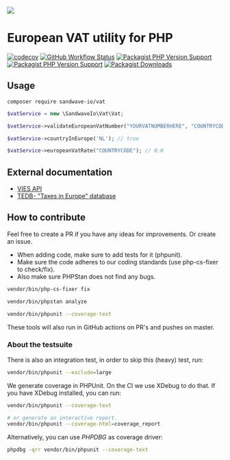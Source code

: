 [![](https://user-images.githubusercontent.com/60096509/91668964-54ecd500-eb11-11ea-9c35-e8f0b20b277a.png)](https://sandwave.io)

# European VAT utility for PHP

[![codecov](https://codecov.io/gh/sandwave-io/vat-php/branch/main/graph/badge.svg?token=Z9OOFA247I)](https://codecov.io/gh/sandwave-io/vat-php)
[![GitHub Workflow Status](https://img.shields.io/github/workflow/status/sandwave-io/vat-php/CI)](https://packagist.org/packages/sandwave-io/vat)
[![Packagist PHP Version Support](https://img.shields.io/packagist/php-v/sandwave-io/vat)](https://packagist.org/packages/sandwave-io/vat)
[![Packagist PHP Version Support](https://img.shields.io/packagist/v/sandwave-io/vat)](https://packagist.org/packages/sandwave-io/vat)
[![Packagist Downloads](https://img.shields.io/packagist/dt/sandwave-io/vat)](https://packagist.org/packages/sandwave-io/vat)

## Usage

```shell
composer require sandwave-io/vat
```

```php
$vatService = new \SandwaveIo\Vat\Vat;

$vatService->validateEuropeanVatNumber("YOURVATNUMBERHERE", "COUNTRYCODE"); // true

$vatService->countryInEurope('NL'); // true

$vatService->europeanVatRate("COUNTRYCODE"); // 0.0
```

## External documentation

* [VIES API](https://ec.europa.eu/taxation_customs/vies/technicalInformation.html)
* [TEDB- "Taxes in Europe" database](https://ec.europa.eu/taxation_customs/economic-analysis-taxation/taxes-europe-database-tedb_en)

## How to contribute

Feel free to create a PR if you have any ideas for improvements. Or create an issue.

* When adding code, make sure to add tests for it (phpunit).
* Make sure the code adheres to our coding standards (use php-cs-fixer to check/fix).
* Also make sure PHPStan does not find any bugs.

```bash
vendor/bin/php-cs-fixer fix

vendor/bin/phpstan analyze

vendor/bin/phpunit --coverage-text
```

These tools will also run in GitHub actions on PR's and pushes on master.

### About the testsuite

There is also an integration test, in order to skip this (heavy) test, run:
```bash
vendor/bin/phpunit --exclude=large
```

We generate coverage in PHPUnit. On the CI we use XDebug to do that. If you have XDebug installed, you can run:
```bash
vendor/bin/phpunit --coverage-text

# or generate an interactive report.
vendor/bin/phpunit --coverage-html=coverage_report
```

Alternatively, you can use _PHPDBG_ as coverage driver:
```bash
phpdbg -qrr vendor/bin/phpunit --coverage-text
```
